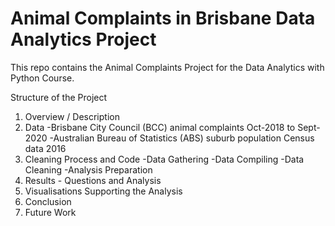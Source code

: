 # Animal Complaints in Brisbane Data Analytics Project

This repo contains the Animal Complaints Project for the Data Analytics with Python Course.

Structure of the Project

1. Overview / Description
2. Data
    -Brisbane City Council (BCC) animal complaints Oct-2018 to Sept-2020
    -Australian Bureau of Statistics (ABS) suburb population Census data 2016
3. Cleaning Process and Code
    -Data Gathering
    -Data Compiling
    -Data Cleaning
    -Analysis Preparation
4. Results - Questions and Analysis
5. Visualisations Supporting the Analysis
6. Conclusion
7. Future Work